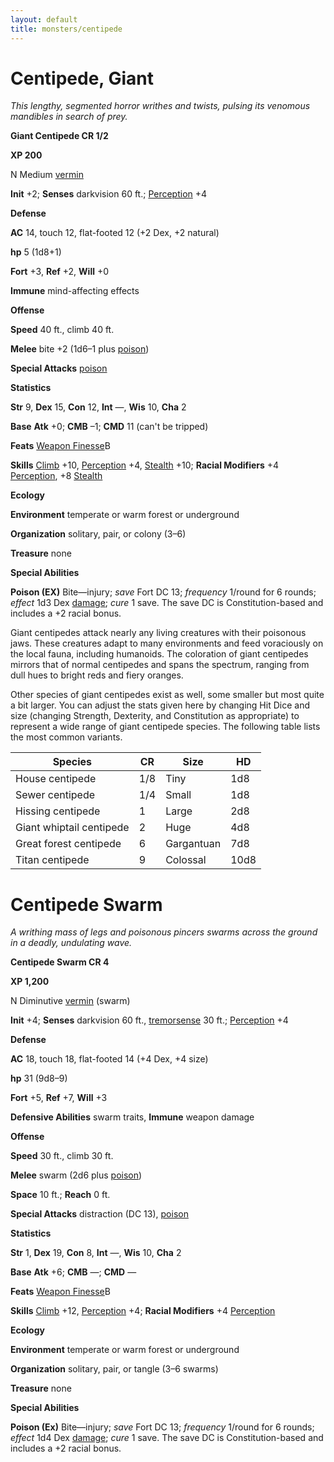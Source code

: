 ```yaml
---
layout: default
title: monsters/centipede
---
```

# Centipede, Giant

_This lengthy, segmented horror writhes and twists, pulsing its venomous mandibles in search of prey._

**Giant Centipede CR 1/2**

**XP 200**

N Medium [vermin](creatureTypes#_vermin)

**Init** +2; **Senses** darkvision 60 ft.; [Perception](../skills/perception#_perception) +4

**Defense**

**AC** 14, touch 12, flat-footed 12 (+2 Dex, +2 natural)

**hp** 5 (1d8+1)

**Fort** +3, **Ref** +2, **Will** +0

**Immune** mind-affecting effects

**Offense**

**Speed** 40 ft., climb 40 ft.

**Melee** bite +2 (1d6–1 plus [poison](universalMonsterRules#_poison))

**Special Attacks** [poison](universalMonsterRules#_poison)

**Statistics**

**Str** 9, **Dex** 15, **Con** 12, **Int** —, **Wis** 10, **Cha** 2

**Base**  **Atk** +0; **CMB** –1; **CMD** 11 (can't be tripped)

**Feats** [Weapon Finesse](../feats#_weapon-finesse)B

**Skills** [Climb](../skills/climb#_climb) +10, [Perception](../skills/perception#_perception) +4, [Stealth](../skills/stealth#_stealth) +10; **Racial Modifiers** +4 [Perception](../skills/perception#_perception), +8 [Stealth](../skills/stealth#_stealth)

**Ecology**

**Environment** temperate or warm forest or underground

**Organization** solitary, pair, or colony (3–6)

**Treasure** none

**Special Abilities**

**Poison (EX)** Bite—injury; _save_ Fort DC 13; _frequency_ 1/round for 6 rounds; _effect_ 1d3 Dex [damage](universalMonsterRules#_ability-damage-and-drain); _cure_ 1 save. The save DC is Constitution-based and includes a +2 racial bonus.

Giant centipedes attack nearly any living creatures with their poisonous jaws. These creatures adapt to many environments and feed voraciously on the local fauna, including humanoids. The coloration of giant centipedes mirrors that of normal centipedes and spans the spectrum, ranging from dull hues to bright reds and fiery oranges.

Other species of giant centipedes exist as well, some smaller but most quite a bit larger. You can adjust the stats given here by changing Hit Dice and size (changing Strength, Dexterity, and Constitution as appropriate) to represent a wide range of giant centipede species. The following table lists the most common variants.

| Species | CR | Size | HD |
| --- | --- | --- | --- |
| House centipede | 1/8 | Tiny | 1d8 |
| Sewer centipede | 1/4 | Small | 1d8 |
| Hissing centipede | 1 | Large | 2d8 |
| Giant whiptail centipede | 2 | Huge | 4d8 |
| Great forest centipede | 6 | Gargantuan | 7d8 |
| Titan centipede | 9 | Colossal | 10d8 |

# Centipede Swarm

_A writhing mass of legs and poisonous pincers swarms across the ground in a deadly, undulating wave._

**Centipede Swarm CR 4**

**XP 1,200**

N Diminutive [vermin](creatureTypes#_vermin) (swarm)

**Init** +4; **Senses** darkvision 60 ft., [tremorsense](universalMonsterRules#_tremorsense) 30 ft.; [Perception](../skills/perception#_perception) +4

**Defense**

**AC** 18, touch 18, flat-footed 14 (+4 Dex, +4 size)

**hp** 31 (9d8–9)

**Fort** +5, **Ref** +7, **Will** +3

**Defensive Abilities** swarm traits, **Immune** weapon damage

**Offense**

**Speed** 30 ft., climb 30 ft.

**Melee** swarm (2d6 plus [poison](universalMonsterRules#_poison))

**Space** 10 ft.; **Reach** 0 ft.

**Special Attacks** distraction (DC 13), [poison](universalMonsterRules#_poison)

**Statistics**

**Str** 1, **Dex** 19, **Con** 8, **Int** —, **Wis** 10, **Cha** 2

**Base**  **Atk** +6; **CMB** —; **CMD** —

**Feats** [Weapon Finesse](../feats#_weapon-finesse)B

**Skills** [Climb](../skills/climb#_climb) +12, [Perception](../skills/perception#_perception) +4; **Racial Modifiers** +4 [Perception](../skills/perception#_perception)

**Ecology**

**Environment** temperate or warm forest or underground

**Organization** solitary, pair, or tangle (3–6 swarms)

**Treasure** none

**Special Abilities**

**Poison (Ex)** Bite—injury; _save_ Fort DC 13; _frequency_ 1/round for 6 rounds; _effect_ 1d4 Dex [damage](universalMonsterRules#_ability-damage-and-drain); _cure_ 1 save. The save DC is Constitution-based and includes a +2 racial bonus.

